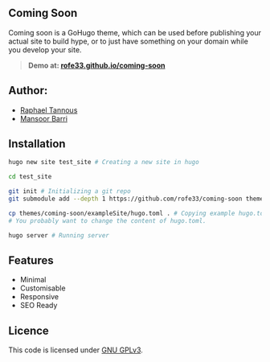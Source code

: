 ## Coming Soon

Coming soon is  a GoHugo theme, which  can be used
before publishing your actual  site to build hype,
or to just have something on your domain while you
develop your site.

> __Demo at: [rofe33.github.io/coming-soon](https://rofe33.github.io/coming-soon)__

## Author:

- [Raphael Tannous](https://rofe33.github.io/)
- [Mansoor Barri](https://mansoorbarri.com)

## Installation

```sh
hugo new site test_site # Creating a new site in hugo

cd test_site

git init # Initializing a git repo
git submodule add --depth 1 https://github.com/rofe33/coming-soon themes/coming-soon # Cloning rofe33/coming-soon as a submodule

cp themes/coming-soon/exampleSite/hugo.toml . # Copying example hugo.toml
# You probably want to change the content of hugo.toml.

hugo server # Running server
```

## Features

- Minimal
- Customisable
- Responsive
- SEO Ready

## Licence

This code is licensed under
[GNU GPLv3](https://github.com/rofe33/coming-soon/blob/main/LICENCE).
